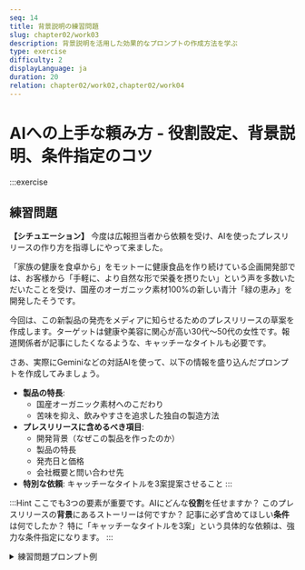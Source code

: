 ```yaml
---
seq: 14
title: 背景説明の練習問題
slug: chapter02/work03
description: 背景説明を活用した効果的なプロンプトの作成方法を学ぶ
type: exercise
difficulty: 2
displayLanguage: ja
duration: 20
relation: chapter02/work02,chapter02/work04
---
```


# AIへの上手な頼み方 - 役割設定、背景説明、条件指定のコツ

:::exercise

## 練習問題

**【シチュエーション】**
今度は広報担当者から依頼を受け、AIを使ったプレスリリースの作り方を指導しにやって来ました。

「家族の健康を食卓から」をモットーに健康食品を作り続けている企画開発部では、お客様から「手軽に、より自然な形で栄養を摂りたい」という声を多数いただいたことを受け、国産のオーガニック素材100%の新しい青汁「緑の恵み」を開発したそうです。

今回は、この新製品の発売をメディアに知らせるためのプレスリリースの草案を作成します。ターゲットは健康や美容に関心が高い30代〜50代の女性です。報道関係者が記事にしたくなるような、キャッチーなタイトルも必要です。

さあ、実際にGeminiなどの対話AIを使って、以下の情報を盛り込んだプロンプトを作成してみましょう。
* **製品の特長**:
    * 国産オーガニック素材へのこだわり
    * 苦味を抑え、飲みやすさを追求した独自の製造方法
* **プレスリリースに含めるべき項目**:
    * 開発背景（なぜこの製品を作ったのか）
    * 製品の特長
    * 発売日と価格
    * 会社概要と問い合わせ先
* **特別な依頼**: キャッチーなタイトルを3案提案させること
:::


:::Hint
ここでも3つの要素が重要です。AIにどんな**役割**を任せますか？ このプレスリリースの**背景**にあるストーリーは何ですか？ 記事に必ず含めてほしい**条件**は何でしたか？ 特に「キャッチーなタイトルを3案」という具体的な依頼は、強力な条件指定になります。
:::

<details><summary>練習問題プロンプト例</summary>

```
# 役割
あなたは、食品・健康業界のトレンドに詳しい、経験豊富なPRプランナーです。

# 背景
当社は「家族の健康を食卓から」をモッ トーに、安全・安心な食品を提供してきました。近年、健康志向の高まりとともに、お客様からはより手軽に、より自然な形で栄養を摂取したいという声を多数いただいておりました。その声に応えるため、この度、契約農家が栽培した国産オーガニック素材100%の新しい青汁「緑の恵み」を開発し、発売することになりました。

# 条件
- ターゲットは、健康や美容に関心が高い30代〜50代の女性です。
- 報道関係者が記事にしたくなるような、キャッチーなタイトルを3案提案してください。
- 以下の要素を必ず含めてください。
  - 開発背景: なぜこの製品を作ったのか
  - 製品の特長: 国産オーガニック素材へのこだわり、独自の製造方法、味や飲みやすさ
  - 発売日と価格
  - 会社概要と問い合わせ先

上記の役割、背景、条件をすべて満たす、メディア向けのプレスリリースの草案を作成してください。
```

### 練習問題AI回答出力例

（AIによる回答のイメージ）
```
**【プレスリリース】**

**タイトル案:**
30代〜50代女性へ新提案！「飲む美容液」国産オーガニック青汁で、忙しい毎日に「緑の恵み」を
美容と健康は、我慢しない。「家族の食卓」から生まれた、100%国産オーガニックの進化系青汁「緑の恵み」新登場
契約農家が育てた「奇跡の青菜」が青汁に。健康と美容に嬉しい「緑の恵み」で、ココロもカラダも満たされる毎日を

メディア各位
国産オーガニック素材100%のこだわり青汁「緑の恵み」新発売

株式会社〇〇（本社：〇〇、代表取締役：〇〇）は、「家族の健康を食卓から」をモットーに、契約農家が丹精込めて栽培した国産オーガニック素材のみを使用した新しい青汁「緑の恵み」を、〇〇年〇〇月〇〇日より販売開始いたします。

開発背景：手軽で安心な健康習慣を届けたい
近年、健康や美容への関心が高まる一方で、「忙しくて食事がおろそかになりがち」「サプリメントは添加物が気になる」といった声が寄せられていました。当社は、創業以来培ってきた「安心・安全な食」へのこだわりを活かし、お客様がより手軽に、より自然な形で栄養を摂取できる製品を届けたいと考えました。そこで、長年の研究開発を経て、契約農家が育てる国産オーガニック素材を贅沢に使用した、新しい青汁の開発に至りました。

製品特長：自然の恵みと独自製法が生み出す、上質な一杯
国産オーガニック素材100%へのこだわり： 契約農家が農薬や化学肥料を使わずに育てた、生命力あふれる大麦若葉やケールを厳選して使用しています。原料の栽培から製造まで、徹底した品質管理を行っています。
独自の「低温スチーム製法」： 熱に弱い酵素やビタミンを壊さないよう、独自の製法でじっくりと時間をかけて粉末化。素材本来の栄養素と風味をそのままに閉じ込めました。
「美味しい」から続けられる： 青汁特有の苦味や青臭さを抑え、ほんのり甘く、すっきりとした飲みやすい味わいを実現しました。水やお湯に溶かすだけでなく、牛乳やヨーグルトに混ぜるなど、様々なアレンジが楽しめます。

製品概要
製品名： 緑の恵み
発売日： 〇〇年〇〇月〇〇日
価格： 〇〇円（税別）
内容量： 〇〇g（〇〇日分）

会社概要と問い合わせ先
会社名： 株式会社〇〇
所在地： 〇〇
代表者： 〇〇
事業内容： 〇〇
ウェブサイト： 〇〇

【本件に関する報道関係者からのお問い合わせ先】
担当者： 〇〇
電話番号： 〇〇
メールアドレス： 〇〇
```

:::note
お疲れ様でした。これで最初のワークは終了です。
次のワークでは、AIの得意・不得意や、注意すべき点について学んでいきましょう。
:::
